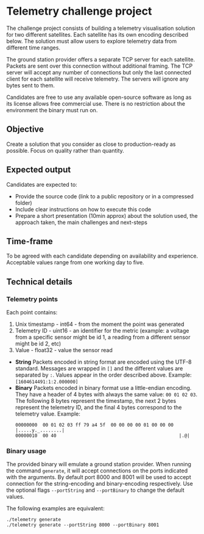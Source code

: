 # Telemetry challenge project

The challenge project consists of building a telemetry visualisation solution for two different satellites. Each satellite has its own encoding described below. The solution must allow users to explore telemetry data from different time ranges.

The ground station provider offers a separate TCP server for each satellite. Packets are sent over this connection without additional framing. The TCP server will accept any number of connections but only the last connected client for each satellite will receive telemetry. The servers will ignore any bytes sent to them.

Candidates are free to use any available open-source software as long as its license allows free commercial use. There is no restriction about the environment the binary must run on.

## Objective

Create a solution that you consider as close to production-ready as possible. Focus on quality rather than quantity.

## Expected output

Candidates are expected to: 
- Provide the source code (link to a public repository or in a compressed folder)
- Include clear instructions on how to execute this code
- Prepare a short presentation (10min approx) about the solution used, the approach taken, the main challenges and next-steps

## Time-frame

To be agreed with each candidate depending on availability and experience. Acceptable values range from one working day to five.

## Technical details

### Telemetry points

Each point contains:
1. Unix timestamp - int64 - from the moment the point was generated
2. Telemetry ID - uint16 - an identifier for the metric (example: a voltage from a specific sensor might be id 1, a reading from a different sensor might be id 2, etc)
3. Value - float32 - value the sensor read

- **String**
  Packets encoded in string format are encoded using the UTF-8 standard. Messages are wrapped in `[]` and the different values are separated by `:`. Values appear in the order described above.
  Example: `[1604614491:1:2.000000]`
- **Binary**
  Packets encoded in binary format use a little-endian encoding. They have a header of 4 bytes with always the same value: `00 01 02 03`. The following 8 bytes represent the timestamp, the next 2 bytes represent the telemetry ID, and the final 4 bytes correspond to the telemetry value.
  Example:
  ```
  00000000  00 01 02 03 ff 79 a4 5f  00 00 00 00 01 00 00 00  |.....y._........|
  00000010  00 40                                             |.@|
  ```

### Binary usage

The provided binary will emulate a ground station provider. When running the command `generate`, it will accept connections on the ports indicated with the arguments. By default port 8000 and 8001 will be used to accept connection for the string-encoding and binary-encoding respectively. Use the optional flags `--portString` and `--portBinary` to change the default values.

The following examples are equivalent:
```
./telemetry generate
./telemetry generate --portString 8000 --portBinary 8001
```
